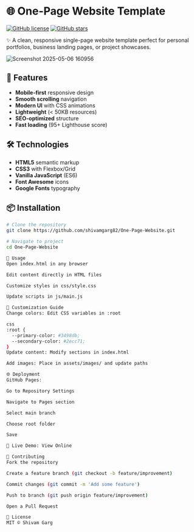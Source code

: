 # 🌐 One-Page Website Template

[![GitHub license](https://img.shields.io/github/license/shivamgarg82/One-Page-Website)](LICENSE)
[![GitHub stars](https://img.shields.io/github/stars/shivamgarg82/One-Page-Website)](https://github.com/shivamgarg82/One-Page-Website/stargazers)

✨ A clean, responsive single-page website template perfect for personal portfolios, business landing pages, or project showcases.

![Screenshot 2025-05-06 160956](https://github.com/user-attachments/assets/1e76d9e2-ad0c-4a3d-89ff-8f3bb92aa9c6)

    
## 🚀 Features
- **Mobile-first** responsive design
- **Smooth scrolling** navigation
- **Modern UI** with CSS animations 
- **Lightweight** (< 50KB resources)
- **SEO-optimized** structure
- **Fast loading** (95+ Lighthouse score)

## 🛠️ Technologies
- **HTML5** semantic markup
- **CSS3** with Flexbox/Grid
- **Vanilla JavaScript** (ES6)
- **Font Awesome** icons
- **Google Fonts** typography

## 📦 Installation
```bash
# Clone the repository
git clone https://github.com/shivamgarg82/One-Page-Website.git

# Navigate to project
cd One-Page-Website

🔧 Usage
Open index.html in any browser

Edit content directly in HTML files

Customize styles in css/style.css

Update scripts in js/main.js

🎨 Customization Guide
Change colors: Edit CSS variables in :root

css
:root {
  --primary-color: #3498db;
  --secondary-color: #2ecc71;
}
Update content: Modify sections in index.html

Add images: Place in assets/images/ and update paths

🌐 Deployment
GitHub Pages:

Go to Repository Settings

Navigate to Pages section

Select main branch

Choose root folder

Save

🔗 Live Demo: View Online

🤝 Contributing
Fork the repository

Create a feature branch (git checkout -b feature/improvement)

Commit changes (git commit -m 'Add some feature')

Push to branch (git push origin feature/improvement)

Open a Pull Request

📜 License
MIT © Shivam Garg


